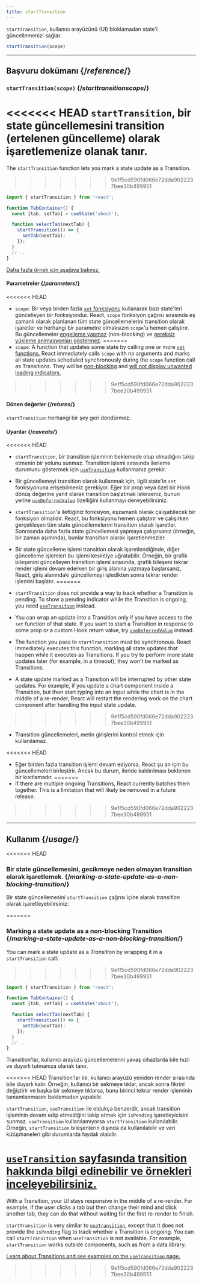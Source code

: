 ```yaml
---
title: startTransition
---
```


<Intro>

`startTransition`, kullanıcı arayüzünü (UI) bloklamadan state'i güncellemenizi sağlar.

```js
startTransition(scope)
```

</Intro>

<InlineToc />

---

## Başvuru dokümanı {/*reference*/}

### `startTransition(scope)` {/*starttransitionscope*/}

<<<<<<< HEAD
`startTransition`, bir state güncellemesini transition (ertelenen güncelleme) olarak işaretlemenize olanak tanır.
=======
The `startTransition` function lets you mark a state update as a Transition.
>>>>>>> 9e1f5cd590fd066e72dda9022237bee30b499951

```js {7,9}
import { startTransition } from 'react';

function TabContainer() {
  const [tab, setTab] = useState('about');

  function selectTab(nextTab) {
    startTransition(() => {
      setTab(nextTab);
    });
  }
  // ...
}
```

[Daha fazla örnek için aşağıya bakınız.](#usage)

#### Parametreler {/*parameters*/}

<<<<<<< HEAD
* `scope`: Bir veya birden fazla [`set` fonksiyonu](/reference/react/useState#setstate) kullanarak bazı state'leri güncelleyen bir fonksiyondur. React, `scope` fonksiyon çağrısı sırasında eş zamanlı olarak planlanan tüm state güncellemelerini transition olarak işaretler ve herhangi bir parametre olmaksızın `scope`'u hemen çalıştırır. Bu güncellemeler [engelleme yapmaz](/reference/react/useTransition#marking-a-state-update-as-a-non-blocking-transition) (non-blocking) ve [gereksiz yükleme animasyonları göstermez](/reference/react/useTransition#preventing-unwanted-loading-indicators).
=======
* `scope`: A function that updates some state by calling one or more [`set` functions.](/reference/react/useState#setstate) React immediately calls `scope` with no arguments and marks all state updates scheduled synchronously during the `scope` function call as Transitions. They will be [non-blocking](/reference/react/useTransition#marking-a-state-update-as-a-non-blocking-transition) and [will not display unwanted loading indicators.](/reference/react/useTransition#preventing-unwanted-loading-indicators)
>>>>>>> 9e1f5cd590fd066e72dda9022237bee30b499951

#### Dönen değerler {/*returns*/}

`startTransition` herhangi bir şey geri döndürmez.

#### Uyarılar {/*caveats*/}

<<<<<<< HEAD
* `startTransition`, bir transition işleminin beklemede olup olmadığını takip etmenin bir yolunu sunmaz. Transition işlemi sırasında ilerleme durumunu göstermek için [`useTransition`](/reference/react/useTransition) kullanmanız gerekir.

* Bir güncellemeyi transition olarak kullanmak için, ilgili state'in `set` fonksiyonuna erişebilmeniz gerekiyor. Eğer bir prop veya özel bir Hook dönüş değerine yanıt olarak transition başlatmak isterseniz, bunun yerine [`useDeferredValue`](/reference/react/useDeferredValue) özelliğini kullanmayı deneyebilirsiniz.

* `startTransition`'a ilettiğiniz fonksiyon, eşzamanlı olarak çalışabilecek bir fonksiyon olmalıdır. React, bu fonksiyonu hemen çalıştırır ve çalışırken gerçekleşen tüm state güncellemelerini transition olarak işaretler. Sonrasında daha fazla state güncellemesi yapmaya çalışırsanız (örneğin, bir zaman aşımında), bunlar transition olarak işaretlenmezler.

* Bir state güncelleme işlemi transition olarak işaretlendiğinde, diğer güncelleme işlemleri bu işlemi kesintiye uğratabilir. Örneğin, bir grafik bileşenini güncelleyen transition işlemi sırasında, grafik bileşeni tekrar render işlemi devam ederken bir giriş alanına yazmaya başlarsanız, React, giriş alanındaki güncellemeyi işledikten sonra tekrar render işlemini başlatır.
=======
* `startTransition` does not provide a way to track whether a Transition is pending. To show a pending indicator while the Transition is ongoing, you need [`useTransition`](/reference/react/useTransition) instead.

* You can wrap an update into a Transition only if you have access to the `set` function of that state. If you want to start a Transition in response to some prop or a custom Hook return value, try [`useDeferredValue`](/reference/react/useDeferredValue) instead.

* The function you pass to `startTransition` must be synchronous. React immediately executes this function, marking all state updates that happen while it executes as Transitions. If you try to perform more state updates later (for example, in a timeout), they won't be marked as Transitions.

* A state update marked as a Transition will be interrupted by other state updates. For example, if you update a chart component inside a Transition, but then start typing into an input while the chart is in the middle of a re-render, React will restart the rendering work on the chart component after handling the input state update.
>>>>>>> 9e1f5cd590fd066e72dda9022237bee30b499951

* Transition güncellemeleri, metin girişlerini kontrol etmek için kullanılamaz.

<<<<<<< HEAD
* Eğer birden fazla transition işlemi devam ediyorsa, React şu an için bu güncellemeleri birleştirir. Ancak bu durum, ileride kaldırılması beklenen bir kısıtlamadır.
=======
* If there are multiple ongoing Transitions, React currently batches them together. This is a limitation that will likely be removed in a future release.
>>>>>>> 9e1f5cd590fd066e72dda9022237bee30b499951

---

## Kullanım {/*usage*/}

<<<<<<< HEAD
### Bir state güncellemesini, gecikmeye neden olmayan transition olarak işaretlemek. {/*marking-a-state-update-as-a-non-blocking-transition*/}

Bir state güncellemesini `startTransition` çağrısı içine alarak *transition* olarak işaretleyebilirsiniz:

=======
### Marking a state update as a non-blocking Transition {/*marking-a-state-update-as-a-non-blocking-transition*/}

You can mark a state update as a *Transition* by wrapping it in a `startTransition` call:
>>>>>>> 9e1f5cd590fd066e72dda9022237bee30b499951

```js {7,9}
import { startTransition } from 'react';

function TabContainer() {
  const [tab, setTab] = useState('about');

  function selectTab(nextTab) {
    startTransition(() => {
      setTab(nextTab);
    });
  }
  // ...
}
```

Transition'lar, kullanıcı arayüzü güncellemelerini yavaş cihazlarda bile hızlı ve duyarlı tutmanıza olanak tanır.

<<<<<<< HEAD
Transition'lar ile, kullanıcı arayüzü yeniden render sırasında bile duyarlı kalır. Örneğin, kullanıcı bir sekmeye tıklar, ancak sonra fikrini değiştirir ve başka bir sekmeye tıklarsa, bunu birinci tekrar render işleminin tamamlanmasını beklemeden yapabilir.

<Note>

`startTransition`, `useTransition` ile oldukça benzerdir, ancak transition işleminin devam edip etmediğini takip etmek için `isPending` işaretleyicisini sunmaz. `useTransition` kullanılamıyorsa `startTransition` kullanılabilir. Örneğin, `startTransition` bileşenlerin dışında da kullanılabilir ve veri kütüphaneleri gibi durumlarda faydalı olabilir.

[`useTransition` sayfasında transition hakkında bilgi edinebilir ve örnekleri inceleyebilirsiniz.](/reference/react/useTransition)
=======
With a Transition, your UI stays responsive in the middle of a re-render. For example, if the user clicks a tab but then change their mind and click another tab, they can do that without waiting for the first re-render to finish.

<Note>

`startTransition` is very similar to [`useTransition`](/reference/react/useTransition), except that it does not provide the `isPending` flag to track whether a Transition is ongoing. You can call `startTransition` when `useTransition` is not available. For example, `startTransition` works outside components, such as from a data library.

[Learn about Transitions and see examples on the `useTransition` page.](/reference/react/useTransition)
>>>>>>> 9e1f5cd590fd066e72dda9022237bee30b499951

</Note>
